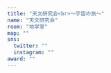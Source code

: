 ```yaml
---
title: "天文研究会<br>～宇宙の旅～"
name: "天文研究会"
room: "地学室"
map: ""
sns:
  twitter: ""
  instagram: ""
award: ""
---
```

